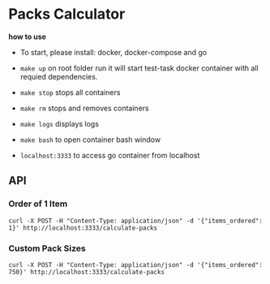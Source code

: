 # Packs Calculator
**how to use**

- To start, please install: docker, docker-compose and go

 - `make up` on root folder run it will start test-task docker
   container with all requied dependencies.
  - `make stop` stops all containers
  - `make rm` stops and removes containers
  - `make logs` displays logs
  - `make bash` to open container bash window
  - `localhost:3333` to access go container from localhost


## API

### Order of 1 Item
`curl -X POST -H "Content-Type: application/json" -d '{"items_ordered": 1}' http://localhost:3333/calculate-packs`

### Custom Pack Sizes
`curl -X POST -H "Content-Type: application/json" -d '{"items_ordered": 750}' http://localhost:3333/calculate-packs`

